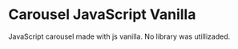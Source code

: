 # Carousel JavaScript Vanilla
JavaScript carousel made with js vanilla. No library was utillizaded.
